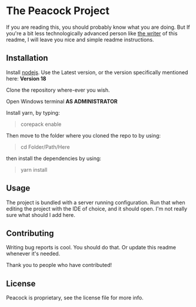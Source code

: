 # The Peacock Project

If you are reading this, you should probably know what you are doing. But If
you're a bit less technologically advanced person
like [the writer](https://github.com/Tinosaurus) of this readme, I will leave
you nice and simple readme instructions.

## Installation

Install [nodejs](https://nodejs.org/en/). Use the Latest version, or the version
specifically mentioned here: **Version 18**

Clone the repository where-ever you wish.

Open Windows terminal **AS ADMINISTRATOR**

Install yarn, by typing:

> corepack enable

Then move to the folder where you cloned the repo to by using:

> cd Folder/Path/Here

then install the dependencies by using:

> yarn install

## Usage

The project is bundled with a server running configuration.
Run that when editing the project with the IDE of choice, and it should open.
I'm not really sure what should I add here.

## Contributing

Writing bug reports is cool. You should do that. Or update this readme whenever
it's needed.

Thank you to people who have contributed!

## License

Peacock is proprietary, see the license file for more info.
